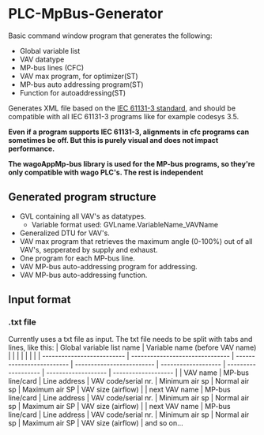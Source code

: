 # PLC-MpBus-Generator
Basic command window program that generates the following:
* Global variable list
* VAV datatype
* MP-bus lines (CFC)
* VAV max program, for optimizer(ST)
* MP-bus auto addressing program(ST)
* Function for autoaddressing(ST)

Generates XML file based on the [IEC 61131-3 standard](https://plcopen.org/technical-activities/xml-exchange), and should be compatible with all IEC 61131-3 programs like for example codesys 3.5.

**Even if a program supports IEC 61131-3, alignments in cfc programs can sometimes be off. But this is purely visual and does not impact performance.**

**The wagoAppMp-bus library is used for the MP-bus programs, so they're only compatible with wago PLC's. The rest is independent**

## Generated program structure
* GVL containing all VAV's as datatypes.
  - Variable format used: GVLname.VariableName_VAVName
* Generalized DTU for VAV's.
* VAV max program that retrieves the maximum angle (0-100%) out of all VAV's, sepperated by supply and exhaust.
* One program for each MP-bus line.
* VAV MP-bus auto-addressing program for addressing.
* VAV MP-bus auto-addressing function.

## Input format
### .txt file
Currently uses a txt file as input. The txt file needs to be split with tabs and lines, like this:
| Global variable list name  | Variable name (before VAV name) |  |  | | | | |
| -------------------------- | ------------------------------- | ------------------------- | ------------------------- | ------------------- | ------------------- | ------------------- | ------------------- |
| VAV  name  | MP-bus line/card  | Line address | VAV code/serial nr. | Minimum air sp | Normal air sp | Maximum air SP | VAV size (airflow) |
| next VAV  name  | MP-bus line/card  | Line address | VAV code/serial nr. | Minimum air sp | Normal air sp | Maximum air SP | VAV size (airflow) |
| next VAV  name  | MP-bus line/card  | Line address | VAV code/serial nr. | Minimum air sp | Normal air sp | Maximum air SP | VAV size (airflow) |
and so on...
